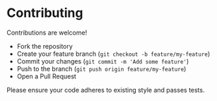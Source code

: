 # Contributing

Contributions are welcome!

- Fork the repository
- Create your feature branch (`git checkout -b feature/my-feature`)
- Commit your changes (`git commit -m 'Add some feature'`)
- Push to the branch (`git push origin feature/my-feature`)
- Open a Pull Request

Please ensure your code adheres to existing style and passes tests.
